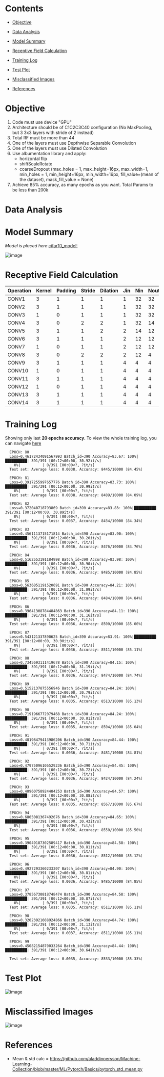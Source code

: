 # Contents

- [Objective](#objective)

- [Data Analysis](data-analysis) 

- [Model Summary](#model-summary)

- [Receptive Field Calculation](#receptive-field-calculation)

- [Training Log](#training-log)

- [Test Plot](#test-plot)

- [Misclassified Images](#misclassified-images)

- [References](#references) 



Objective
=========

1) Code must use device "GPU"
2) Architecture should be of C1C2C3C40 configuration (No MaxPooling, but 3 3x3 layers with stride of 2 instead)
3) Total RF must be more than 44
4) One of the layers must use Depthwise Separable Convolution
5) One of the layers must use Dilated Convolution
6) Use albumentation library and apply:
   - horizontal flip
   - shiftScaleRotate
   - coarseDropout (max_holes = 1, max_height=16px, max_width=1, min_holes = 1, min_height=16px, min_width=16px, fill_value=(mean of the dataset), mask_fill_value = None)
7) Achieve 85% accuracy, as many epochs as you want. Total Params to be less than 200k


Data Analysis
=============



Model Summary
=============

_Model is placed here_ [cifar10_model!](https://github.com/karthikmohan1702/EVA6/blob/0b80085dd087748ac31d8168615c578923fd3eb7/S7_Advanced_concepts/src/model/cifar10_model.py)

![image](https://user-images.githubusercontent.com/47082769/122601973-b6c1ff80-d08f-11eb-9937-25036b919a8a.png)



Receptive Field Calculation
===========================

| Operation | Kernel | Padding | Stride | Dilation | Jin | Nin | Nout | Rin | Rout | Jout |
|-----------|--------|---------|--------|----------|-----|-----|------|-----| -----|------|
|  CONV1    |    3   |    1    |    1   |     1    |  1  |  32 |  32  |  1  |**3** |  1   |
|  CONV2    |    3   |    1    |    1   |     1    |  1  |  32 |  32  |  3  |**5** |  1   |
|  CONV3    |    1   |    0    |    1   |     1    |  1  |  32 |  32  |  5  |**5** |  1   |
|  CONV4    |    3   |    0    |    2   |     2    |  1  |  32 |  14  |  5  |**9** |  2   |
|  CONV5    |    3   |    1    |    1   |     2    |  2  |  14 |  12  |  9  |**17**|  2   |
|  CONV6    |    3   |    1    |    1   |     1    |  2  |  12 |  12  |  17 |**21**|  2   |
|  CONV7    |    1   |    0    |    1   |     1    |  2  |  12 |  12  |  21 |**21**|  2   |
|  CONV8    |    3   |    0    |    2   |     2    |  2  |  12 |  4   |  21 |**29**|  4   |
|  CONV9    |    3   |    1    |    1   |     1    |  4  |  4  |  4   |  29 |**37**|  4   |
|  CONV10   |    1   |    0    |    1   |     1    |  4  |  4  |  4   |  37 |**37**|  4   |
|  CONV11   |    3   |    1    |    1   |     1    |  4  |  4  |  4   |  37 |**45**|  4   |
|  CONV12   |    1   |    0    |    1   |     1    |  4  |  4  |  4   |  45 |**45**|  4   |
|  CONV13   |    3   |    1    |    1   |     1    |  4  |  4  |  4   |  45 |**53**|  4   |
|  CONV14   |    3   |    1    |    1   |     1    |  4  |  4  |  4   |  53 |**61**|  4   |


Training Log
============
Showing only last **20 epochs accuracy**. To view the whole training log, you can navigate [here](https://github.com/karthikmohan1702/EVA6/blob/main/S7_Advanced_concepts/S7_Dilated_Depthwise.ipynb) 

      EPOCH: 80
      Loss=0.46172434091567993 Batch_id=390 Accuracy=83.67: 100%|██████████| 391/391 [00:12<00:00, 30.92it/s]
        0%|          | 0/391 [00:00<?, ?it/s]
      Test set: Average loss: 0.0038, Accuracy: 8445/10000 (84.45%)

      EPOCH: 81
      Loss=0.3917255997657776 Batch_id=390 Accuracy=83.73: 100%|██████████| 391/391 [00:12<00:00, 30.99it/s]
        0%|          | 0/391 [00:00<?, ?it/s]
      Test set: Average loss: 0.0038, Accuracy: 8409/10000 (84.09%)

      EPOCH: 82
      Loss=0.372040718793869 Batch_id=390 Accuracy=83.83: 100%|██████████| 391/391 [00:12<00:00, 30.89it/s]
        0%|          | 0/391 [00:00<?, ?it/s]
      Test set: Average loss: 0.0037, Accuracy: 8434/10000 (84.34%)

      EPOCH: 83
      Loss=0.4561113715171814 Batch_id=390 Accuracy=83.90: 100%|██████████| 391/391 [00:12<00:00, 30.20it/s]
        0%|          | 0/391 [00:00<?, ?it/s]
      Test set: Average loss: 0.0036, Accuracy: 8476/10000 (84.76%)

      EPOCH: 84
      Loss=0.5162553191184998 Batch_id=390 Accuracy=83.98: 100%|██████████| 391/391 [00:12<00:00, 30.90it/s]
        0%|          | 0/391 [00:00<?, ?it/s]
      Test set: Average loss: 0.0036, Accuracy: 8485/10000 (84.85%)

      EPOCH: 85
      Loss=0.5636851191520691 Batch_id=390 Accuracy=84.21: 100%|██████████| 391/391 [00:12<00:00, 31.09it/s]
        0%|          | 0/391 [00:00<?, ?it/s]
      Test set: Average loss: 0.0036, Accuracy: 8484/10000 (84.84%)

      EPOCH: 86
      Loss=0.39641308784484863 Batch_id=390 Accuracy=84.11: 100%|██████████| 391/391 [00:12<00:00, 31.16it/s]
        0%|          | 0/391 [00:00<?, ?it/s]
      Test set: Average loss: 0.0036, Accuracy: 8500/10000 (85.00%)

      EPOCH: 87
      Loss=0.543121337890625 Batch_id=390 Accuracy=83.91: 100%|██████████| 391/391 [00:12<00:00, 30.90it/s]
        0%|          | 0/391 [00:00<?, ?it/s]
      Test set: Average loss: 0.0036, Accuracy: 8511/10000 (85.11%)

      EPOCH: 88
      Loss=0.7345693111419678 Batch_id=390 Accuracy=84.15: 100%|██████████| 391/391 [00:12<00:00, 31.19it/s]
        0%|          | 0/391 [00:00<?, ?it/s]
      Test set: Average loss: 0.0036, Accuracy: 8474/10000 (84.74%)

      EPOCH: 89
      Loss=0.5152137875556946 Batch_id=390 Accuracy=84.24: 100%|██████████| 391/391 [00:12<00:00, 30.79it/s]
        0%|          | 0/391 [00:00<?, ?it/s]
      Test set: Average loss: 0.0035, Accuracy: 8513/10000 (85.13%)

      EPOCH: 90
      Loss=0.7191966772079468 Batch_id=390 Accuracy=84.24: 100%|██████████| 391/391 [00:12<00:00, 30.81it/s]
        0%|          | 0/391 [00:00<?, ?it/s]
      Test set: Average loss: 0.0035, Accuracy: 8504/10000 (85.04%)

      EPOCH: 91
      Loss=0.48198479413986206 Batch_id=390 Accuracy=84.44: 100%|██████████| 391/391 [00:12<00:00, 30.71it/s]
        0%|          | 0/391 [00:00<?, ?it/s]
      Test set: Average loss: 0.0036, Accuracy: 8481/10000 (84.81%)

      EPOCH: 92
      Loss=0.47975096106529236 Batch_id=390 Accuracy=84.45: 100%|██████████| 391/391 [00:12<00:00, 30.72it/s]
        0%|          | 0/391 [00:00<?, ?it/s]
      Test set: Average loss: 0.0036, Accuracy: 8424/10000 (84.24%)

      EPOCH: 93
      Loss=0.40960758924484253 Batch_id=390 Accuracy=84.57: 100%|██████████| 391/391 [00:12<00:00, 30.88it/s]
        0%|          | 0/391 [00:00<?, ?it/s]
      Test set: Average loss: 0.0035, Accuracy: 8567/10000 (85.67%)

      EPOCH: 94
      Loss=0.6805081367492676 Batch_id=390 Accuracy=84.65: 100%|██████████| 391/391 [00:12<00:00, 30.43it/s]
        0%|          | 0/391 [00:00<?, ?it/s]
      Test set: Average loss: 0.0036, Accuracy: 8550/10000 (85.50%)

      EPOCH: 95
      Loss=0.39049187302589417 Batch_id=390 Accuracy=84.58: 100%|██████████| 391/391 [00:12<00:00, 30.81it/s]
        0%|          | 0/391 [00:00<?, ?it/s]
      Test set: Average loss: 0.0036, Accuracy: 8512/10000 (85.12%)

      EPOCH: 96
      Loss=0.4927293360233307 Batch_id=390 Accuracy=84.90: 100%|██████████| 391/391 [00:12<00:00, 30.81it/s]
        0%|          | 0/391 [00:00<?, ?it/s]
      Test set: Average loss: 0.0036, Accuracy: 8485/10000 (84.85%)

      EPOCH: 97
      Loss=0.37856730818748474 Batch_id=390 Accuracy=84.58: 100%|██████████| 391/391 [00:12<00:00, 30.87it/s]
        0%|          | 0/391 [00:00<?, ?it/s]
      Test set: Average loss: 0.0035, Accuracy: 8511/10000 (85.11%)

      EPOCH: 98
      Loss=0.32023921608924866 Batch_id=390 Accuracy=84.74: 100%|██████████| 391/391 [00:12<00:00, 31.13it/s]
        0%|          | 0/391 [00:00<?, ?it/s]
      Test set: Average loss: 0.0037, Accuracy: 8511/10000 (85.11%)

      EPOCH: 99
      Loss=0.45082154870033264 Batch_id=390 Accuracy=84.44: 100%|██████████| 391/391 [00:12<00:00, 30.64it/s]

      Test set: Average loss: 0.0035, Accuracy: 8533/10000 (85.33%)





Test Plot
=========

![image](https://user-images.githubusercontent.com/47082769/122605432-0fe06200-d095-11eb-87eb-890b61c051de.png)



Misclassified Images
====================

![image](https://user-images.githubusercontent.com/47082769/123330930-41a56d00-d55c-11eb-8f24-54d91a6765ac.png)


References
==========

- Mean & std calc = https://github.com/aladdinpersson/Machine-Learning-Collection/blob/master/ML/Pytorch/Basics/pytorch_std_mean.py

